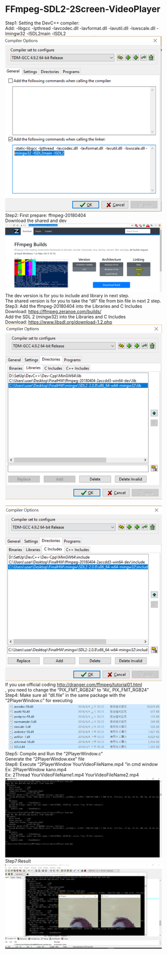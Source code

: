 # FFmpeg-SDL2-2Screen-VideoPlayer

Step1: Setting the DevC++ compiler:  
Add: -libgcc -lpthread  -lavcodec.dll  -lavformat.dll  -lavutil.dll  -lswscale.dll -lmingw32 -lSDL2main -lSDL2
![image](picture/1.png)  
Step2: First prepare: ffmpeg-20180404  
Download the shared and dev
![image](picture/2.png)  
The dev version is for you to include and library in next step.  
The shared version is for you to take the “dll” file from bin file in next 2 step.  
Step3: Add the ffmpeg-20180404 into the Libraries and C Includes  
Download: https://ffmpeg.zeranoe.com/builds/  
Add the SDL 2 (mingw32) into the Libraries and C Includes  
Download: https://www.libsdl.org/download-1.2.php  
![image](picture/3.png)  
![image](picture/4.png)  
If you use official coding http://dranger.com/ffmpeg/tutorial01.html  
, you need to change the “PIX_FMT_RGB24”  to “AV_ PIX_FMT_RGB24”  
Step4: Make sure all “dll.file” in the same package with the “2PlayerWindow.c” for executing      
![image](picture/5.png)  
Step5: Compile and Run the “2PlayerWindow.c”  
Generate the “2PlayerWindow.exe” file  
Step6: Execute “2PlayerWindow YourVideoFileName.mp4 ”in cmd window  
Ex: 2PlayerWindow kano.mp4  
Ex: 2Thread YourVideoFileName1.mp4 YourVideoFileName2.mp4  
![image](picture/6.png)  
Step7:Result  
![image](picture/7.png)  

